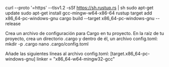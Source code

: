 curl --proto '=https' --tlsv1.2 -sSf https://sh.rustup.rs | sh
sudo apt-get update
sudo apt-get install gcc-mingw-w64-x86-64
rustup target add x86_64-pc-windows-gnu
cargo build --target x86_64-pc-windows-gnu --release

Crea un archivo de configuración para Cargo en tu proyecto. En la raíz de tu proyecto, crea un directorio .cargo y dentro de él, un archivo config.toml:
mkdir -p .cargo
nano .cargo/config.toml

Añade las siguientes líneas al archivo config.toml:
[target.x86_64-pc-windows-gnu]
linker = "x86_64-w64-mingw32-gcc"
